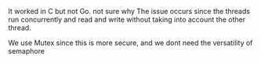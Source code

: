 It worked in C but not Go. not sure why
The issue occurs since the threads run concurrently and read and write without taking into account the other thread.

We use Mutex since this is more secure, and we dont need the versatility of semaphore